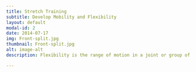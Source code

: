 ```yaml
---
title: Stretch Training
subtitle: Develop Mobility and Flexibility
layout: default
modal-id: 2
date: 2014-07-17
img: Front-split.jpg
thumbnail: Front-split.jpg
alt: image-alt
description: Flexibility is the range of motion in a joint or group of joints or the ability to move joints effectively through a complete range of motion. Flexibility training includes stretching exercises to lengthen the muscles.

---
```


